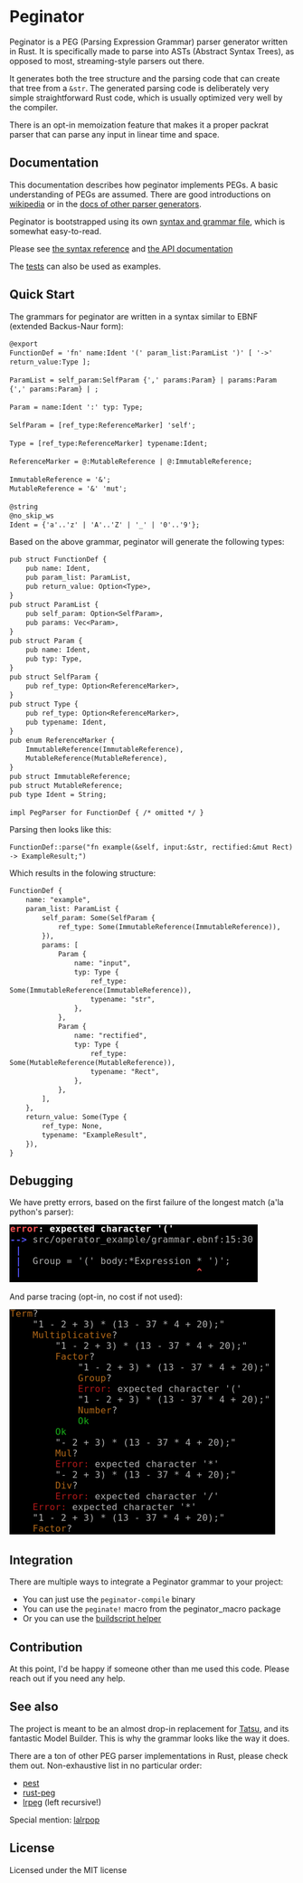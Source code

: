 # Peginator

Peginator is a PEG (Parsing Expression Grammar) parser generator written in Rust. It
is specifically made to parse into ASTs (Abstract Syntax Trees), as opposed to most,
streaming-style parsers out there.

It generates both the tree structure and the parsing code that can create that tree from
a `&str`. The generated parsing code is deliberately very simple straightforward Rust
code, which is usually optimized very well by the compiler.

There is an opt-in memoization feature that makes it a proper packrat parser that can
parse any input in linear time and space.

## Documentation

This documentation describes how peginator implements PEGs. A basic understanding of PEGs
are assumed. There are good introductions on
[wikipedia](https://en.wikipedia.org/wiki/Parsing_expression_grammar) or in the
[docs of other parser generators](https://pest.rs/book/grammars/syntax.html).

Peginator is bootstrapped using its own
[syntax and grammar file](https://github.com/badicsalex/peginator/blob/master/grammar.ebnf),
which is somewhat easy-to-read.

Please see [the syntax reference](doc/syntax.md) and
[the API documentation](https://docs.rs/peginator/latest/peginator/)

The [tests](peginator_test/src) can also be used as examples.

## Quick Start

The grammars for peginator are written in a syntax similar to EBNF
(extended Backus-Naur form):

```ebnf
@export
FunctionDef = 'fn' name:Ident '(' param_list:ParamList ')' [ '->' return_value:Type ];

ParamList = self_param:SelfParam {',' params:Param} | params:Param  {',' params:Param} | ;

Param = name:Ident ':' typ: Type;

SelfParam = [ref_type:ReferenceMarker] 'self';

Type = [ref_type:ReferenceMarker] typename:Ident;

ReferenceMarker = @:MutableReference | @:ImmutableReference;

ImmutableReference = '&';
MutableReference = '&' 'mut';

@string
@no_skip_ws
Ident = {'a'..'z' | 'A'..'Z' | '_' | '0'..'9'};
```

Based on the above grammar, peginator will generate the following types:

```ignore
pub struct FunctionDef {
    pub name: Ident,
    pub param_list: ParamList,
    pub return_value: Option<Type>,
}
pub struct ParamList {
    pub self_param: Option<SelfParam>,
    pub params: Vec<Param>,
}
pub struct Param {
    pub name: Ident,
    pub typ: Type,
}
pub struct SelfParam {
    pub ref_type: Option<ReferenceMarker>,
}
pub struct Type {
    pub ref_type: Option<ReferenceMarker>,
    pub typename: Ident,
}
pub enum ReferenceMarker {
    ImmutableReference(ImmutableReference),
    MutableReference(MutableReference),
}
pub struct ImmutableReference;
pub struct MutableReference;
pub type Ident = String;

impl PegParser for FunctionDef { /* omitted */ }
```

Parsing then looks like this:
```ignore
FunctionDef::parse("fn example(&self, input:&str, rectified:&mut Rect) -> ExampleResult;")
```

Which results in the folowing structure:
```ignore
FunctionDef {
    name: "example",
    param_list: ParamList {
        self_param: Some(SelfParam {
            ref_type: Some(ImmutableReference(ImmutableReference)),
        }),
        params: [
            Param {
                name: "input",
                typ: Type {
                    ref_type: Some(ImmutableReference(ImmutableReference)),
                    typename: "str",
                },
            },
            Param {
                name: "rectified",
                typ: Type {
                    ref_type: Some(MutableReference(MutableReference)),
                    typename: "Rect",
                },
            },
        ],
    },
    return_value: Some(Type {
        ref_type: None,
        typename: "ExampleResult",
    }),
}
```

## Debugging

We have pretty errors, based on the first failure of the longest match
(a'la python's parser):

![Colors and stuff on a console](doc/error.png)

And parse tracing (opt-in, no cost if not used):

![More colors and indentation](doc/trace.png)

## Integration

There are multiple ways to integrate a Peginator grammar to your project:

* You can just use the `peginator-compile` binary
* You can use the `peginate!` macro from the peginator_macro package
* Or you can use the [buildscript helper](https://docs.rs/peginator/latest/peginator/buildscript/struct.Compile.html)

## Contribution

At this point, I'd be happy if someone other than me used this code. Please reach out if you need any help.

## See also

The project is meant to be an almost drop-in replacement for [Tatsu](https://github.com/neogeny/TatSu),
and its fantastic Model Builder. This is why the grammar looks like the way it does.

There are a ton of other PEG parser implementations in Rust, please check them out. Non-exhaustive list in
no particular order:

* [pest](https://github.com/pest-parser/pest)
* [rust-peg](https://github.com/kevinmehall/rust-peg)
* [lrpeg](https://github.com/seanyoung/lrpeg) (left recursive!)

Special mention: [lalrpop](https://github.com/lalrpop/lalrpop)

## License

Licensed under the MIT license
